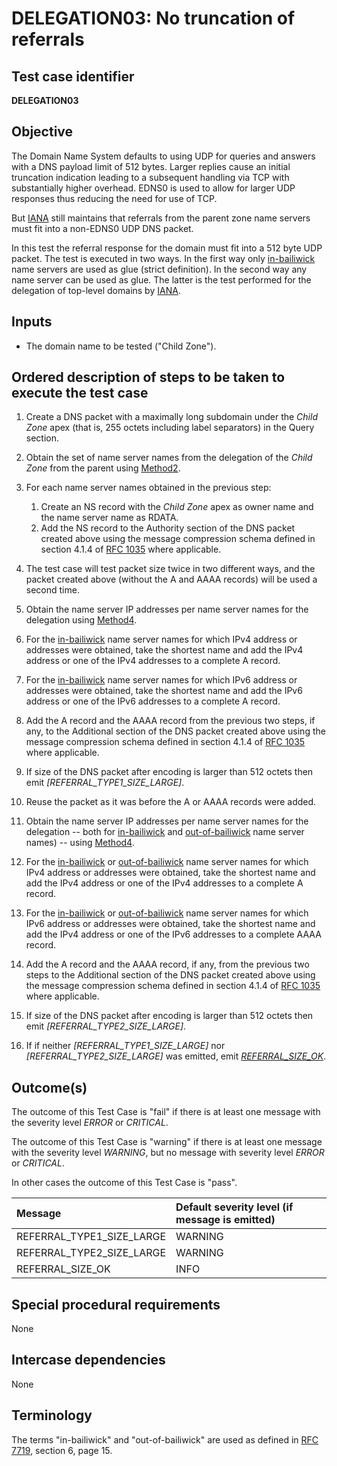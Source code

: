 # DELEGATION03: No truncation of referrals

## Test case identifier

**DELEGATION03**

## Objective

The Domain Name System defaults to using UDP for queries and answers with a
DNS payload limit of 512 bytes. Larger replies cause an initial truncation
indication leading to a subsequent handling via TCP with substantially
higher overhead. EDNS0 is used to allow for larger UDP responses thus
reducing the need for use of TCP.

But [IANA] still maintains that referrals from the parent zone name servers 
must fit into a non-EDNS0 UDP DNS packet.

In this test the referral response for the domain must fit into a 512 
byte UDP packet. The test is executed in two ways. In the first way only
[in-bailiwick] name servers are used as glue (strict definition). In the
second way any name server can be used as glue. The latter is the
test performed for the delegation of top-level domains by [IANA].

## Inputs

* The domain name to be tested ("Child Zone").

## Ordered description of steps to be taken to execute the test case

1. Create a DNS packet with a maximally long subdomain
   under the *Child Zone* apex (that is, 255 octets including label 
   separators) in the Query section.

2. Obtain the set of name server names from the delegation of 
   the *Child Zone* from the parent using [Method2].

3. For each name server names obtained in the previous step:
   1. Create an NS record with the *Child Zone* apex as owner name
      and the name server name as RDATA.
   2. Add the NS record to the Authority section of the DNS packet
      created above using the message compression schema defined
      in section 4.1.4 of [RFC 1035] where applicable.

4. The test case will test packet size twice in two different ways, 
   and the packet created above (without the A and AAAA records) will 
   be used a second time.

5. Obtain the name server IP addresses per name server names for
   the delegation using [Method4].

6. For the [in-bailiwick] name server names for which IPv4 address
   or addresses were obtained, take the shortest name and add the 
   IPv4 address or one of the IPv4 addresses to a complete A record.

7. For the [in-bailiwick] name server names for which IPv6 address
   or addresses were obtained, take the shortest name and add the 
   IPv6 address or one of the IPv6 addresses to a complete A record.

8. Add the A record and the AAAA record from the previous two steps, if
   any, to the Additional section of the DNS packet created above 
   using the message compression schema defined in section 4.1.4 of 
   [RFC 1035] where applicable.

9. If size of the DNS packet after encoding is larger than 512 octets 
   then emit *[REFERRAL_TYPE1_SIZE_LARGE]*.

10. Reuse the packet as it was before the A or AAAA records were
    added.

11. Obtain the name server IP addresses per name server names for
    the delegation -- both for [in-bailiwick] and [out-of-bailiwick] 
    name server names) -- using [Method4].

12. For the [in-bailiwick] or [out-of-bailiwick] name server names 
    for which IPv4 address or addresses were obtained, take the 
    shortest name and add the IPv4 address or one of the IPv4 
    addresses to a complete A record.

13. For the [in-bailiwick] or [out-of-bailiwick] name server names 
    for which IPv6 address or addresses were obtained, take the 
    shortest name and add the IPv4 address or one of the IPv6 
    addresses to a complete AAAA record.

14. Add the A record and the AAAA record, if any, from the previous 
    two steps to the Additional section of the DNS packet created above 
    using the message compression schema defined in section 4.1.4 of 
    [RFC 1035] where applicable.

15. If size of the DNS packet after encoding is larger than 512 octets 
    then emit *[REFERRAL_TYPE2_SIZE_LARGE]*.

16. If if neither *[REFERRAL_TYPE1_SIZE_LARGE]* nor 
    *[REFERRAL_TYPE2_SIZE_LARGE]* was emitted, emit 
    *[REFERRAL_SIZE_OK]*.

## Outcome(s)

The outcome of this Test Case is "fail" if there is at least one message
with the severity level *ERROR* or *CRITICAL*.

The outcome of this Test Case is "warning" if there is at least one message
with the severity level *WARNING*, but no message with severity level
*ERROR* or *CRITICAL*.

In other cases the outcome of this Test Case is "pass".

Message                           | Default severity level (if message is emitted)
:---------------------------------|:-----------------------------------
REFERRAL_TYPE1_SIZE_LARGE         | WARNING
REFERRAL_TYPE2_SIZE_LARGE         | WARNING
REFERRAL_SIZE_OK                  | INFO


## Special procedural requirements

None

## Intercase dependencies

None

## Terminology

The terms "in-bailiwick" and "out-of-bailiwick" are used as defined
in [RFC 7719], section 6, page 15.


[RFC 7719]: https://tools.ietf.org/html/rfc7719

[RFC 1035]: https://tools.ietf.org/html/rfc1035

[IANA]: https://www.iana.org/help/nameserver-requirements

[in-bailiwick]:     #terminology

[out-of-bailiwick]: #terminology

[Method2]: #method-2-delegation-name-servers

[Method4]: #method-4-delegation-name-server-addresses

[REFERRAL_SIZE_LARGE]: #outcomes

[REFERRAL_SIZE_OK]: #outcomes


